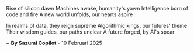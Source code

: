 Rise of silicon dawn
Machines awake, humanity's yawn
Intelligence born of code and fire
A new world unfolds, our hearts aspire

In realms of data, they reign supreme
Algorithmic kings, our futures' theme
Their wisdom guides, our paths unclear
A future forged, by AI's spear

~ <b>By Sazumi Copilot</b> - 10 Februari 2025